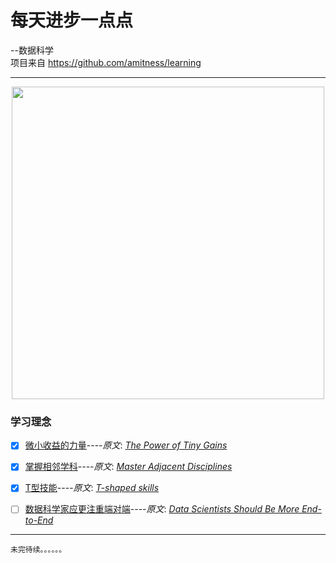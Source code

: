 # 每天进步一点点
--数据科学  
项目来自 https://github.com/amitness/learning  

---
<div align=center><img src="https://s1.ax1x.com/2020/09/15/wyTxZq.png" width="500"></div>

### 学习理念
- [x] [微小收益的力量](https://github.com/datugou/Article_Translation/blob/master/LEARNING_data_science/0.Learning_Philosophy/article1.The_Power_of_Tiny_Gains.md)----_原文_: [_The Power of Tiny Gains_](https://jamesclear.com/continuous-improvement)  
- [x] [掌握相邻学科](https://github.com/datugou/Article_Translation/blob/master/LEARNING_data_science/0.Learning_Philosophy/article2.Master_Adjacent_Disciplines.md)----_原文_: [_Master Adjacent Disciplines_](http://www.effectiveengineer.com/blog/master-adjacent-disciplines)  
- [x] [T型技能](https://github.com/datugou/Article_Translation/blob/master/LEARNING_data_science/0.Learning_Philosophy/article3.T-shaped_skills.md)----_原文_: [_T-shaped skills_](https://en.wikipedia.org/wiki/T-shaped_skills)  
- [ ] [数据科学家应更注重端对端]()----_原文_: [_Data Scientists Should Be More End-to-End_](https://eugeneyan.com/writing/end-to-end-data-science/)  


    
 ---
    未完待续。。。。。。
